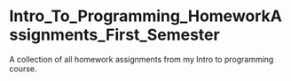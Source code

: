 # Intro_To_Programming_HomeworkAssignments_First_Semester
A collection of all homework assignments from my Intro to programming course. 
